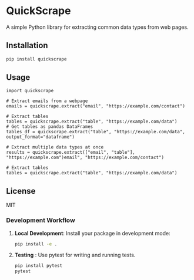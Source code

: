 # QuickScrape

A simple Python library for extracting common data types from web pages.

## Installation

```bash
pip install quickscrape
```

## Usage

```python-repl
import quickscrape

# Extract emails from a webpage
emails = quickscrape.extract("email", "https://example.com/contact")

# Extract tables
tables = quickscrape.extract("table", "https://example.com/data")
# Get tables as pandas DataFrames
tables_df = quickscrape.extract("table", "https://example.com/data", output_format="dataframe")

# Extract multiple data types at once
results = quickscrape.extract(["email", "table"], "https://example.com")email", "https://example.com/contact")

# Extract tables
tables = quickscrape.extract("table", "https://example.com/data")
```

## License

MIT

### Development Workflow

1. **Local Development**: Install your package in development mode:

   ```bash
   pip install -e .
   ```
2. **Testing** : Use pytest for writing and running tests.

   ```bash
   pip install pytest
   pytest
   ```
